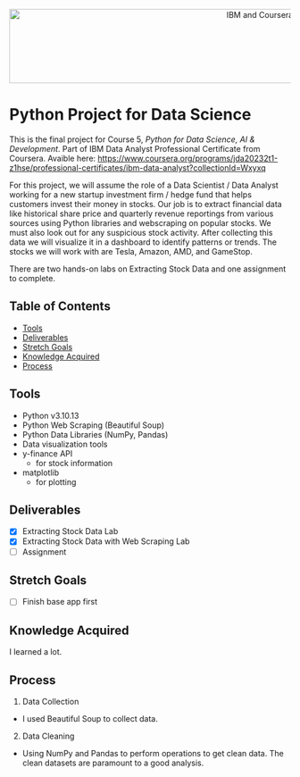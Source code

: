 <p align="center">
    <img src="https://howtolearnmachinelearning.com/wp-content/uploads/2021/04/coursera_machine_learning_ibm.png?raw=true" alt="IBM and Coursera Logos" width="926" height="133"/>
</p>

# Python Project for Data Science

This is the final project for Course 5, _Python for Data Science, AI & Development_. Part of IBM Data Analyst Professional Certificate from Coursera. Avaible here: https://www.coursera.org/programs/jda20232t1-z1hse/professional-certificates/ibm-data-analyst?collectionId=Wxyxq

For this project, we will assume the role of a Data Scientist / Data Analyst working for a new startup investment firm / hedge fund that helps customers invest their money in stocks. Our job is to extract financial data like historical share price and quarterly revenue reportings from various sources using Python libraries and webscraping on popular stocks. We must also look out for any suspicious stock activity. After collecting this data we will visualize it in a dashboard to identify patterns or trends. The stocks we will work with are Tesla, Amazon, AMD, and GameStop.

There are two hands-on labs on Extracting Stock Data and one assignment to complete.

## Table of Contents

- [Tools](#tools)
- [Deliverables](#deliverables)
- [Stretch Goals](#stretch-goals)
- [Knowledge Acquired](#knowledge-acquired)
- [Process](#process)

## Tools

- Python v3.10.13
- Python Web Scraping (Beautiful Soup)
- Python Data Libraries (NumPy, Pandas)
- Data visualization tools
- y-finance API
  - for stock information
- matplotlib
  - for plotting

## Deliverables

- [x] Extracting Stock Data Lab
- [x] Extracting Stock Data with Web Scraping Lab
- [ ] Assignment

## Stretch Goals

- [ ] Finish base app first

## Knowledge Acquired

I learned a lot.

## Process

1. Data Collection

- I used Beautiful Soup to collect data.

2. Data Cleaning

- Using NumPy and Pandas to perform operations to get clean data. The clean datasets are paramount to a good analysis.
